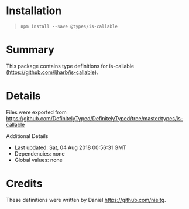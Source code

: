 # Installation
> `npm install --save @types/is-callable`

# Summary
This package contains type definitions for is-callable (https://github.com/ljharb/is-callable).

# Details
Files were exported from https://github.com/DefinitelyTyped/DefinitelyTyped/tree/master/types/is-callable

Additional Details
 * Last updated: Sat, 04 Aug 2018 00:56:31 GMT
 * Dependencies: none
 * Global values: none

# Credits
These definitions were written by Daniel <https://github.com/nieltg>.
